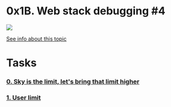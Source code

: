 # 0x1B. Web stack debugging #4

![](https://s3.amazonaws.com/intranet-projects-files/holbertonschool-sysadmin_devops/313/frdkCrb.jpg)

[See info about this topic](https://duckduckgo.com/?q=what+is+web+stack+debugging%3F&ia=web)

# Tasks
### [0. Sky is the limit, let's bring that limit higher](./0-the_sky_is_the_limit_not.pp)
### [1. User limit](./1-user_limit.pp)